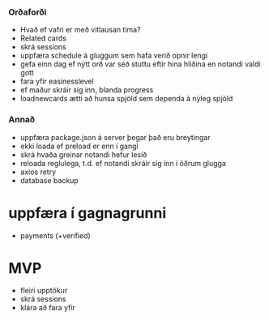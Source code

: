 ### Orðaforði

- Hvað ef vafri er með vitlausan tíma?
- Related cards
- skrá sessions
- uppfæra schedule á gluggum sem hafa verið opnir lengi
- gefa einn dag ef nýtt orð var séð stuttu eftir hina hliðina en notandi valdi gott
- fara yfir easinesslevel
- ef maður skráir sig inn, blanda progress
- loadnewcards ætti að hunsa spjöld sem dependa á nýleg spjöld

### Annað

- uppfæra package.json á server þegar það eru breytingar
- ekki loada ef preload er enn í gangi
- skrá hvaða greinar notandi hefur lesið
- reloada reglulega, t.d. ef notandi skráir sig inn í öðrum glugga
- axios retry
- database backup

# uppfæra í gagnagrunni

- payments (+verified)

# MVP

- fleiri upptökur
- skrá sessions
- klára að fara yfir
